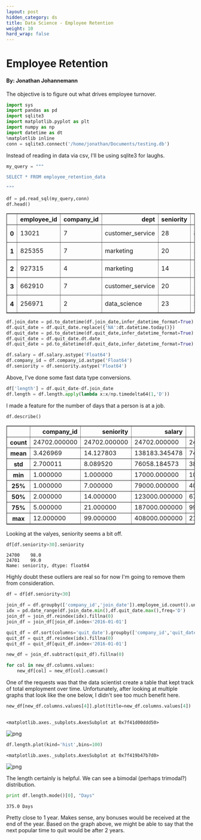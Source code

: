 ```yaml
---
layout: post
hidden_category: ds
title: Data Science - Employee Retention
weight: 10
hard_wrap: false
---
```



# Employee Retention

#### By: Jonathan Johannemann

The objective is to figure out what drives employee turnover.


```python
import sys
import pandas as pd
import sqlite3
import matplotlib.pyplot as plt
import numpy as np
import datetime as dt
%matplotlib inline
conn = sqlite3.connect('/home/jonathan/Documents/testing.db')
```

Instead of reading in data via csv, I'll be using sqlite3 for laughs.


```python
my_query = """

SELECT * FROM employee_retention_data

"""

df = pd.read_sql(my_query,conn)
df.head()
```




<div>
<table border="1" class="dataframe">
  <thead>
    <tr style="text-align: right;">
      <th></th>
      <th>employee_id</th>
      <th>company_id</th>
      <th>dept</th>
      <th>seniority</th>
      <th>salary</th>
      <th>join_date</th>
      <th>quit_date</th>
    </tr>
  </thead>
  <tbody>
    <tr>
      <th>0</th>
      <td>13021</td>
      <td>7</td>
      <td>customer_service</td>
      <td>28</td>
      <td>89000</td>
      <td>2014-03-24</td>
      <td>2015-10-30</td>
    </tr>
    <tr>
      <th>1</th>
      <td>825355</td>
      <td>7</td>
      <td>marketing</td>
      <td>20</td>
      <td>183000</td>
      <td>2013-04-29</td>
      <td>2014-04-04</td>
    </tr>
    <tr>
      <th>2</th>
      <td>927315</td>
      <td>4</td>
      <td>marketing</td>
      <td>14</td>
      <td>101000</td>
      <td>2014-10-13</td>
      <td>NA</td>
    </tr>
    <tr>
      <th>3</th>
      <td>662910</td>
      <td>7</td>
      <td>customer_service</td>
      <td>20</td>
      <td>115000</td>
      <td>2012-05-14</td>
      <td>2013-06-07</td>
    </tr>
    <tr>
      <th>4</th>
      <td>256971</td>
      <td>2</td>
      <td>data_science</td>
      <td>23</td>
      <td>276000</td>
      <td>2011-10-17</td>
      <td>2014-08-22</td>
    </tr>
  </tbody>
</table>
</div>




```python
df.join_date = pd.to_datetime(df.join_date,infer_datetime_format=True)
df.quit_date = df.quit_date.replace({'NA':dt.datetime.today()})
df.quit_date = pd.to_datetime(df.quit_date,infer_datetime_format=True)
df.quit_date = df.quit_date.dt.date
df.quit_date = pd.to_datetime(df.quit_date,infer_datetime_format=True)
```


```python
df.salary = df.salary.astype('Float64')    
df.company_id = df.company_id.astype('Float64')
df.seniority = df.seniority.astype('Float64')
```

Above, I've done some fast data type conversions.


```python
df['length'] = df.quit_date-df.join_date
df.length = df.length.apply(lambda x:x/np.timedelta64(1,'D'))
```

I made a feature for the number of days that a person is at a job.


```python
df.describe()
```




<div>
<table border="1" class="dataframe">
  <thead>
    <tr style="text-align: right;">
      <th></th>
      <th>company_id</th>
      <th>seniority</th>
      <th>salary</th>
      <th>length</th>
    </tr>
  </thead>
  <tbody>
    <tr>
      <th>count</th>
      <td>24702.000000</td>
      <td>24702.000000</td>
      <td>24702.000000</td>
      <td>24702.000000</td>
    </tr>
    <tr>
      <th>mean</th>
      <td>3.426969</td>
      <td>14.127803</td>
      <td>138183.345478</td>
      <td>747.395919</td>
    </tr>
    <tr>
      <th>std</th>
      <td>2.700011</td>
      <td>8.089520</td>
      <td>76058.184573</td>
      <td>387.999373</td>
    </tr>
    <tr>
      <th>min</th>
      <td>1.000000</td>
      <td>1.000000</td>
      <td>17000.000000</td>
      <td>102.000000</td>
    </tr>
    <tr>
      <th>25%</th>
      <td>1.000000</td>
      <td>7.000000</td>
      <td>79000.000000</td>
      <td>400.000000</td>
    </tr>
    <tr>
      <th>50%</th>
      <td>2.000000</td>
      <td>14.000000</td>
      <td>123000.000000</td>
      <td>675.000000</td>
    </tr>
    <tr>
      <th>75%</th>
      <td>5.000000</td>
      <td>21.000000</td>
      <td>187000.000000</td>
      <td>997.000000</td>
    </tr>
    <tr>
      <th>max</th>
      <td>12.000000</td>
      <td>99.000000</td>
      <td>408000.000000</td>
      <td>2159.000000</td>
    </tr>
  </tbody>
</table>
</div>



Looking at the valyes, seniority seems a bit off.


```python
df[df.seniority>30].seniority
```




    24700    98.0
    24701    99.0
    Name: seniority, dtype: float64



Highly doubt these outliers are real so for now I'm going to remove them from consideration.


```python
df = df[df.seniority<30]
```


```python
join_df = df.groupby(['company_id','join_date']).employee_id.count().unstack('company_id').fillna(0)
idx = pd.date_range(df.join_date.min(),df.quit_date.max(),freq='D')
join_df = join_df.reindex(idx).fillna(0)
join_df = join_df[join_df.index<'2016-01-01']
```


```python
quit_df = df.sort(columns='quit_date').groupby(['company_id','quit_date']).employee_id.count().unstack('company_id').fillna(0)
quit_df = quit_df.reindex(idx).fillna(0)
quit_df = quit_df[quit_df.index<'2016-01-01']
```


```python
new_df = join_df.subtract(quit_df).fillna(0)
```


```python
for col in new_df.columns.values:
    new_df[col] = new_df[col].cumsum()
```

One of the requests was that the data scientist create a table that kept track of total employment over time. Unfortunately, after looking at multiple graphs that look like the one below, I didn't see too much benefit here.


```python
new_df[new_df.columns.values[4]].plot(title=new_df.columns.values[4])
    
```




    <matplotlib.axes._subplots.AxesSubplot at 0x7f41d00ddd50>




![png](output_19_1.png)



```python
df.length.plot(kind='hist',bins=100)
```




    <matplotlib.axes._subplots.AxesSubplot at 0x7f419b47b7d0>




![png](output_20_1.png)


The length certainly is helpful. We can see a bimodal (perhaps trimodal?) distribution.


```python
print df.length.mode()[0], "Days"
```

    375.0 Days


Pretty close to 1 year. Makes sense, any bonuses would be received at the end of the year. Based on the graph above, we might be able to say that the next popular time to quit would be after 2 years.
